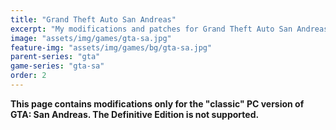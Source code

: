 ```yaml
---
title: "Grand Theft Auto San Andreas"
excerpt: "My modifications and patches for Grand Theft Auto San Andreas: SilentPatch, GInput, ASI Loader and more."
image: "assets/img/games/gta-sa.jpg"
feature-img: "assets/img/games/bg/gta-sa.jpg"
parent-series: "gta"
game-series: "gta-sa"
order: 2
---
```

**<span style="white-space:nowrap"><i class="fas fa-exclamation-triangle" style="color:DarkOrange"></i> This</span> page contains modifications only for the "classic" PC version of GTA: San Andreas. The Definitive Edition is not <span style="white-space:nowrap">supported. <i class="fas fa-exclamation-triangle" style="color:DarkOrange"></i></span>**
